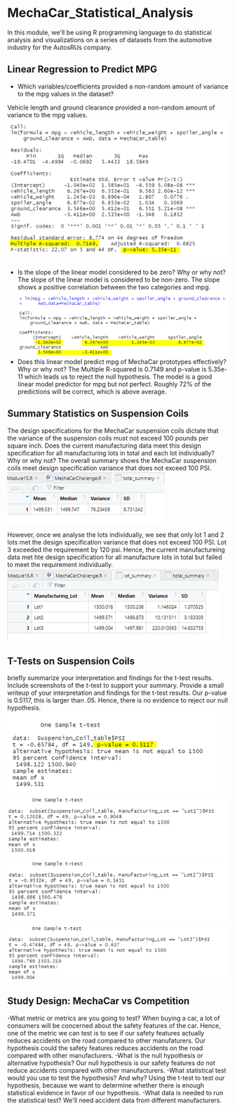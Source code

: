 # MechaCar_Statistical_Analysis
In this module, we'll be using R programming language to do statistical analysis and visualizations on a series of datasets from the automotive industry for the AutosRUs company. 

## Linear Regression to Predict MPG
- Which variables/coefficients provided a non-random amount of variance to the mpg values in the dataset?

Vehicle length and ground clearance provided a non-random amount of variance to the mpg values.
![Sumary Statistics for our Linear Regression Model](images/Challenge1Summary.png)
- Is the slope of the linear model considered to be zero? Why or why not?
The slope of the linear model is considered to be non-zero. The slope shows a positive correlation between the two categories and mpg.
![Linear regression model Results](images/Challenge1_lm.png)
- Does this linear model predict mpg of MechaCar prototypes effectively? Why or why not?
The Multiple R-squared is 0.7149 and p-value is 5.35e-11 which leads us to reject the null hypothesis. The model is a good linear model predictor for mpg but not perfect. Roughly 72% of the predictions will be correct, which is above average.

## Summary Statistics on Suspension Coils
The design specifications for the MechaCar suspension coils dictate that the variance of the suspension coils must not exceed 100 pounds per square inch. Does the current manufacturing data meet this design specification for all manufacturing lots in total and each lot individually? Why or why not?
The overall summary shows the MechaCar suspension coils meet design specification variance that does not exceed 100 PSI. 
![Total Summary of the Suspension Coil Data](images/Challenge2_Total_Summary.png)

However, once we analyse the lots individually, we see that only lot 1 and 2 lots met the design specification variance that does not exceed 100 PSI.  Lot 3 exceeded the requirement by 120 psi. Hence, the current manufactureing data met hte design specification for all manufacture lots in total but failed to meet the requirement individually.
![Lot Summary of the Suspension Coil Datal](images/Challenge2_Lot_Summary.png)

## T-Tests on Suspension Coils
briefly summarize your interpretation and findings for the t-test results. Include screenshots of the t-test to support your summary. Provide a small writeup of your interpretation and findings for the t-test results.
Our p-value is 0.5117, this is larger than .05. Hence, there is no evidence to reject our null hypothesis. 
![Sample T-Test](images/Challenge3_1Sample_T-Test.png)
![Lot 1 T-Test Results](images/Challenge3_Lot1_T-Test.png)
![Lot 2 T-Test Results](images/Challenge3_Lot2_T-Test.png)
![Lot 3 T-Test Results](images/Challenge3_Lot3_T-Test.png)

## Study Design: MechaCar vs Competition
-What metric or metrics are you going to test?
When buying a car, a lot of consumers will be concerned about the safety features of the car. Hence, one of the metric we can test is to see if our safety features actually reduces accidents on the road compared to other manufaturers. Our hypothesis could the safety features reduces accidents on the road compared with other manufacturers.
-What is the null hypothesis or alternative hypothesis?
Our null hypothesis is our safety features do not reduce accidents compared with other manufacturers.
-What statistical test would you use to test the hypothesis? And why?
Using the t-test to test our hypothesis, because we want to determine whether there is enough statistical evidence in favor of our hypothesis.
-What data is needed to run the statistical test?
We'll need accident data from different manufacturers.